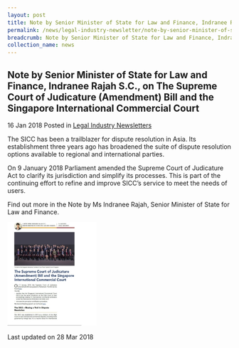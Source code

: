 ```yaml
---
layout: post
title: Note by Senior Minister of State for Law and Finance, Indranee Rajah S.C., on The Supreme Court of Judicature (Amendment) Bill and the Singapore International Commercial Court
permalink: /news/legal-industry-newsletter/note-by-senior-minister-of-state-law-finance-supreme-court-sicc/
breadcrumb: Note by Senior Minister of State for Law and Finance, Indranee Rajah S.C., on The Supreme Court of Judicature (Amendment) Bill and the Singapore International Commercial Court
collection_name: news
---
```


<style>
  .image {width: 200px;}
  .image img {max-width: 100%;}
</style>

Note by Senior Minister of State for Law and Finance, Indranee Rajah S.C., on The Supreme Court of Judicature (Amendment) Bill and the Singapore International Commercial Court
---
16 Jan 2018 Posted in [Legal Industry Newsletters](/news/legal-industry-newsletters/)

The SICC has been a trailblazer for dispute resolution in Asia. Its establishment three years ago has broadened the suite of dispute resolution options available to regional and international parties.

On 9 January 2018 Parliament amended the Supreme Court of Judicature Act to clarify its jurisdiction and simplify its processes. This is part of the continuing effort to refine and improve SICC’s service to meet the needs of users.

Find out more in the Note by Ms Indranee Rajah, Senior Minister of State for Law and Finance.

<div class="image">
  <a href="/files/NoteontheSCJAmendmentBillandSICC190118.pdf/"><img src="/images/1516673189325.jpg/" alt="image of pdf: the supreme court of judicature bill and the singapore international commerical court"></a>
</div>

<p class="right-side-updated">Last updated on 28 Mar 2018</p>
